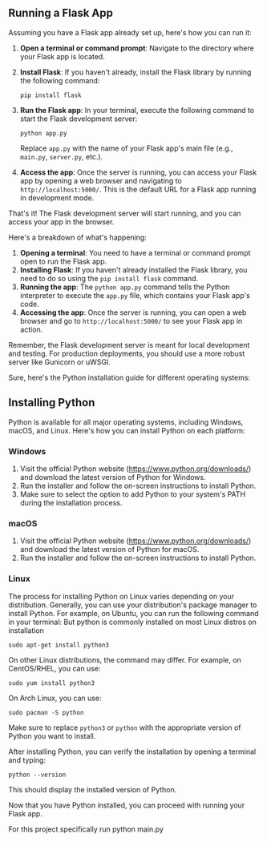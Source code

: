 ## Running a Flask App

Assuming you have a Flask app already set up, here's how you can run it:

1. **Open a terminal or command prompt**: Navigate to the directory where your Flask app is located.

2. **Install Flask**: If you haven't already, install the Flask library by running the following command:

   ```
   pip install flask
   ```

3. **Run the Flask app**: In your terminal, execute the following command to start the Flask development server:

   ```
   python app.py
   ```

   Replace `app.py` with the name of your Flask app's main file (e.g., `main.py`, `server.py`, etc.).

4. **Access the app**: Once the server is running, you can access your Flask app by opening a web browser and navigating to `http://localhost:5000/`. This is the default URL for a Flask app running in development mode.

That's it! The Flask development server will start running, and you can access your app in the browser.

Here's a breakdown of what's happening:

1. **Opening a terminal**: You need to have a terminal or command prompt open to run the Flask app.
2. **Installing Flask**: If you haven't already installed the Flask library, you need to do so using the `pip install flask` command.
3. **Running the app**: The `python app.py` command tells the Python interpreter to execute the `app.py` file, which contains your Flask app's code.
4. **Accessing the app**: Once the server is running, you can open a web browser and go to `http://localhost:5000/` to see your Flask app in action.

Remember, the Flask development server is meant for local development and testing. For production deployments, you should use a more robust server like Gunicorn or uWSGI.


Sure, here's the Python installation guide for different operating systems:

## Installing Python

Python is available for all major operating systems, including Windows, macOS, and Linux. Here's how you can install Python on each platform:

### Windows

1. Visit the official Python website (https://www.python.org/downloads/) and download the latest version of Python for Windows.
2. Run the installer and follow the on-screen instructions to install Python.
3. Make sure to select the option to add Python to your system's PATH during the installation process.

### macOS

1. Visit the official Python website (https://www.python.org/downloads/) and download the latest version of Python for macOS.
2. Run the installer and follow the on-screen instructions to install Python.

### Linux

The process for installing Python on Linux varies depending on your distribution. Generally, you can use your distribution's package manager to install Python. For example, on Ubuntu, you can run the following command in your terminal:
But python is commonly installed on most Linux distros on installation
```
sudo apt-get install python3
```

On other Linux distributions, the command may differ. For example, on CentOS/RHEL, you can use:

```
sudo yum install python3
```

On Arch Linux, you can use:

```
sudo pacman -S python
```

Make sure to replace `python3` or `python` with the appropriate version of Python you want to install.

After installing Python, you can verify the installation by opening a terminal and typing:

```
python --version
```

This should display the installed version of Python.

Now that you have Python installed, you can proceed with running your Flask app.

For this project specifically run python main.py
